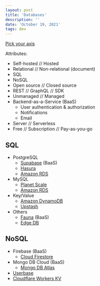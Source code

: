 ```yaml
---
layout: post
title: 'Databases'
description: ''
date: 'October 19, 2021'
tags: dev
---
```


[Pick your axis](https://lukasmurdock.com/ideas-need-an-axis/)

Attributes:
- Self-hosted // Hosted
- Relational // Non-relational (document)
- SQL
- NoSQL
- Open source // Closed source
- REST // GraphQL // SDK
- Unmanaged // Managed
- Backend-as-a-Service (BaaS)
	- User authentication & authorization
	- Notifications
	- Email
- Server // Serverless
- Free // Subscription // Pay-as-you-go



## SQL

- PostgreSQL
    - [Supabase](https://supabase.io/database) (BaaS)
    - [Hasura](https://hasura.io/)
    - [Amazon RDS](https://aws.amazon.com/rds/)
- MySQL
    - [Planet Scale](https://planetscale.com/)
    - [Amazon RDS](https://aws.amazon.com/rds/)
- Key/Value
    - [Amazon DynamoDB](https://aws.amazon.com/dynamodb/)
    - [Upstash](https://upstash.com/)
- Others
    - [Fauna](https://fauna.com/) (BaaS)
    - [Edge DB](https://www.edgedb.com/)

## NoSQL
- Firebase (BaaS)
    - [Cloud Firestore](https://firebase.google.com/products/firestore)
- Mongo DB Cloud (BaaS)
    - [Mongo DB Atlas](https://www.mongodb.com/atlas/database)
- [Userbase](https://userbase.com/)
- [Cloudflare Workers KV](https://blog.cloudflare.com/workers-kv-is-ga/)
